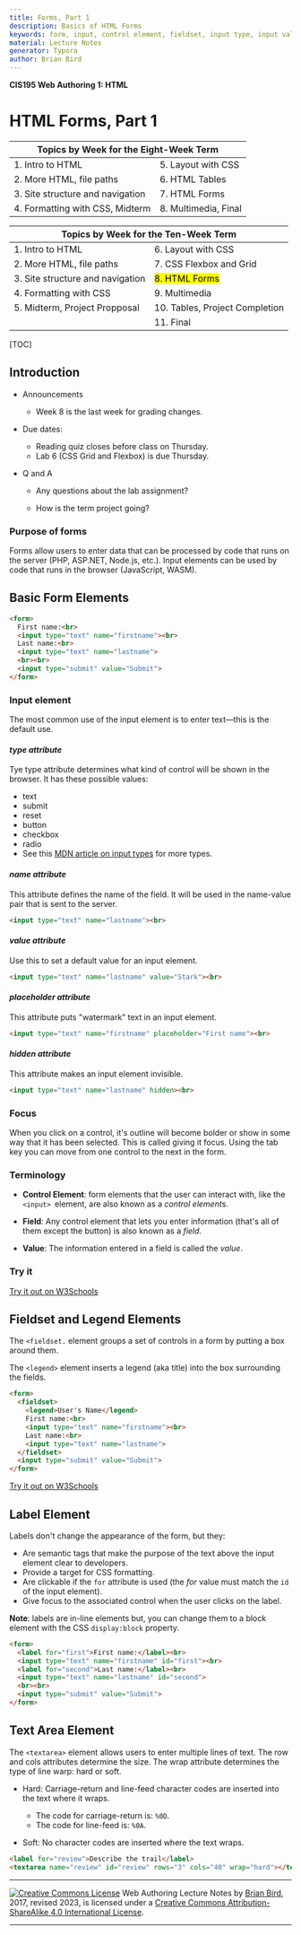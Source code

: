 ```yaml
---
title: Forms, Part 1
description: Basics of HTML Forms
keywords: form, input, control element, fieldset, input type, input value, label.
material: Lecture Notes
generator: Typora
author: Brian Bird
---
```

**CIS195 Web Authoring 1: HTML**

<h1>HTML Forms, Part 1</h1>

<table hidden>
  <thead>
    <tr>
      <th colspan="2">Topics by Week for the Eight-Week Term</th>
    </tr>
  </thead>
  <tbody>
    <tr>
      <td>1. Intro to HTML</td>
      <td>5. Layout with CSS</td>
    </tr>
    <tr>
      <td>2. More HTML, file paths</td>
      <td>6. HTML Tables</td>
    </tr>
    <tr>
      <td>3. Site structure and navigation</td>
      <td>7. HTML Forms</td>
    </tr>
    <tr>
      <td>4. Formatting with CSS, Midterm</td>
      <td>8. Multimedia, Final</td>
    </tr>
  </tbody>
</table>
<table >
  <thead>
    <tr>
      <th colspan="2">Topics by Week for the Ten-Week Term</th>
    </tr>
  </thead>
  <tbody>
    <tr>
      <td>1. Intro to HTML</td>
      <td>6. Layout with CSS</td>
    </tr>
    <tr>
      <td>2. More HTML, file paths</td>
      <td>7. CSS Flexbox and Grid</td>
    </tr>
    <tr>
      <td>3. Site structure and navigation</td>
      <td><mark>8. HTML Forms</mark></td>
    </tr>
    <tr>
      <td>4. Formatting with CSS</td>
      <td>9. Multimedia</td>
    </tr>
    <tr>
      <td>5. Midterm, Project Propposal</td>
      <td>10. Tables, Project Completion</td>
    </tr>
      <tr>
          <td></td>
          <td>11. Final</td>
      </tr>
  </tbody>
</table>


[TOC]

## Introduction

- Announcements
  - Week 8 is the last week for grading changes.

- Due dates:
  - Reading quiz closes before class on Thursday.
  - Lab 6 (CSS Grid and Flexbox) is due Thursday.

- Q and A
  - Any questions about the lab assignment?

  - How is the term project going?




### Purpose of forms

Forms allow users to enter data that can be processed by code that runs on the server (PHP, ASP.NET, Node.js, etc.). Input elements can be used by code that runs in the browser (JavaScript, WASM).



## Basic Form Elements

```html
<form>
  First name:<br>
  <input type="text" name="firstname"><br>
  Last name:<br>
  <input type="text" name="lastname">
  <br><br>
  <input type="submit" value="Submit">
</form>
```

### Input element

The most common use of the input element is to enter text&mdash;this is the default use. 

#### *type attribute*

Tye type attribute determines what kind of control will be shown in the browser. It has these possible values:

- text
- submit
- reset
- button
- checkbox
- radio
- See this [MDN article on input types](https://developer.mozilla.org/en-US/docs/Web/HTML/Element/Input#_types) for more types.

#### *name attribute*

This attribute defines the name of the field. It will be used in the name-value pair that is sent to the server.


```html
<input type="text" name="lastname"><br>
```

#### *value attribute*

Use this to set a default value for an input element.


```html
<input type="text" name="lastname" value="Stark"><br>
```

#### *placeholder attribute*

This attribute puts "watermark" text in an input element.

```html
<input type="text" name="firstname" placeholder="First name"><br>
```

#### *hidden attribute*

This attribute makes an input element invisible.

```html
<input type="text" name="lastname" hidden><br>
```



### Focus

When you click on a control, it's outline will become bolder or show in some way that it has been selected. This is called giving it focus.
Using the tab key you can move from one control to the next in the form.

### Terminology

- **Control Element**: form elements that the user can interact with, like the `<input> `element, are also known as a *control* *element*s.

- **Field**: Any control element that lets you enter information (that's all of them except the button) is also known as a *field*.

- **Value**: The information entered in a field is called the *value*.

  

### Try it

[Try it out on W3Schools](https://www.w3schools.com/html/html_forms.asp)



## Fieldset and Legend Elements

The `<fieldset.` element groups a set of controls in a form by putting a box around them.

The `<legend>` element inserts a legend (aka title) into the box surrounding the fields.

```html
<form>
  <fieldset>
    <legend>User's Name</legend>
    First name:<br>
    <input type="text" name="firstname"><br>
    Last name:<br>
    <input type="text" name="lastname">
  </fieldset>
  <input type="submit" value="Submit">
</form>
```



[Try it out on W3Schools](https://www.w3schools.com/tags/tag_fieldset.asp)



## Label Element

Labels don't change the appearance of the form, but they:

- Are semantic tags that make the purpose of the text above the input element clear to developers.
- Provide a target for CSS formatting.
- Are clickable if the `for` attribute is used (the *for* value must match the `id` of the input element).
- Give focus to the associated control when the user clicks on the label.

**Note**: labels are in-line elements but, you can change them to a block element with the CSS `display:block` property.

```html
<form>
  <label for="first">First name:</label><br>
  <input type="text" name="firstname" id="first"><br>
  <label for="second">Last name:</label><br>
  <input type="text" name="lastname" id="second">
  <br><br>
  <input type="submit" value="Submit">
</form>
```


## Text Area Element

The `<textarea>` element allows users to enter multiple lines of text.
The row and cols attributes determine the size.
The wrap attribute determines the type of line warp: hard or soft.

- Hard: Carriage-return and line-feed character codes are inserted into the text where it wraps.
  - The code for carriage-return is: `%0D`.
  - The code for line-feed is: `%0A`.
  
- Soft: No character codes are inserted where the text wraps.

```html
<label for="review">Describe the trail</label>
<textarea name="review" id="review" rows="3" cols="40" wrap="hard"></textarea>
```




------

[![Creative Commons License](https://i.creativecommons.org/l/by-sa/4.0/88x31.png)](http://creativecommons.org/licenses/by-sa/4.0/)
Web Authoring Lecture Notes by [Brian Bird](https://profbird.dev), 2017, revised 2023, is licensed under a [Creative Commons Attribution-ShareAlike 4.0 International License](http://creativecommons.org/licenses/by-sa/4.0/). 

------

